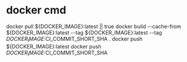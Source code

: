 
# docker cmd
docker pull ${DOCKER_IMAGE}:latest || true
docker build --cache-from ${DOCKER_IMAGE}:latest --tag ${DOCKER_IMAGE}:latest --tag ${DOCKER_IMAGE}:$CI_COMMIT_SHORT_SHA .
docker push ${DOCKER_IMAGE}:latest
docker push ${DOCKER_IMAGE}:$CI_COMMIT_SHORT_SHA

